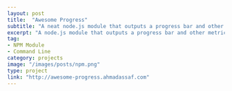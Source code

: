 ```yaml
---
layout: post
title:  "Awesome Progress"
subtitle: "A neat node.js module that outputs a progress bar and other metrics to the command-line"
excerpt: "A node.js module that outputs a progress bar and other metrics to the command-line. It was originally conceived to help measure the 'pace' of long running scripts"
tag:
- NPM Module
- Command Line
category: projects
image: "/images/posts/npm.png"
type: project
link: "http://awesome-progress.ahmadassaf.com"
---
```

